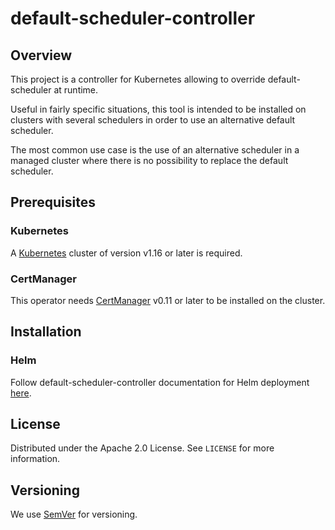 # default-scheduler-controller

## Overview
This project is a controller for Kubernetes allowing to override default-scheduler at runtime.

Useful in fairly specific situations, this tool is intended to be installed on clusters with several schedulers in order to use an alternative default scheduler.

The most common use case is the use of an alternative scheduler in a managed cluster where there is no possibility to replace the default scheduler.

## Prerequisites

### Kubernetes
A [Kubernetes](https://kubernetes.io/) cluster of version v1.16 or later is required.

### CertManager
This operator needs [CertManager](https://cert-manager.io/docs/) v0.11 or later to be installed on the cluster.


## Installation

### Helm

Follow default-scheduler-controller documentation for Helm deployment [here](./helm/default-scheduler-controller).


## License
Distributed under the Apache 2.0 License. See `LICENSE` for more information.

## Versioning
We use [SemVer](http://semver.org/) for versioning.
